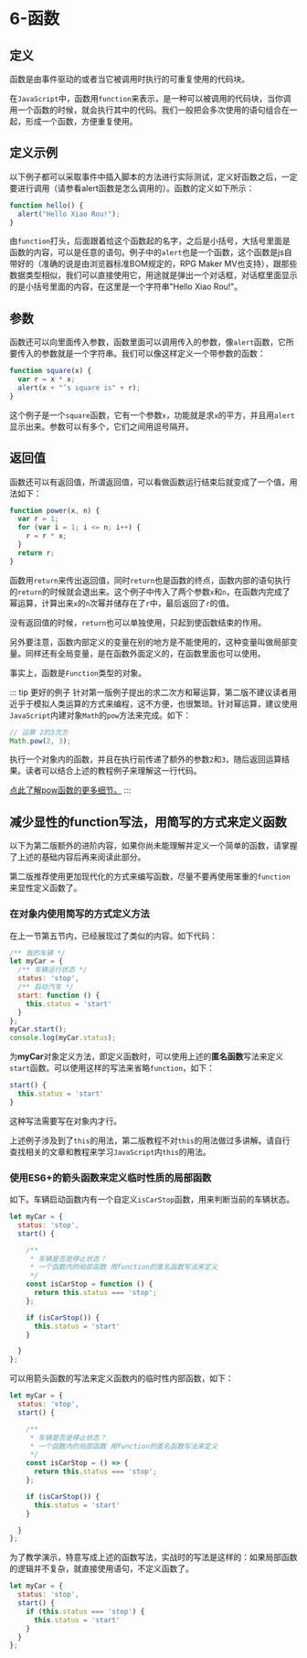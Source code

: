 # 6-函数

## 定义
函数是由事件驱动的或者当它被调用时执行的可重复使用的代码块。

在```JavaScript```中，函数用```function```来表示，是一种可以被调用的代码块，当你调用一个函数的时候，就会执行其中的代码。我们一般把会多次使用的语句组合在一起，形成一个函数，方便重复使用。







## 定义示例
以下例子都可以采取事件中插入脚本的方法进行实际测试，定义好函数之后，一定要进行调用（请参看alert函数是怎么调用的）。函数的定义如下所示：
``` js
function hello() {
  alert("Hello Xiao Rou!");
}
```

由```function```打头，后面跟着给这个函数起的名字，之后是小括号，大括号里面是函数的内容，可以是任意的语句。例子中的```alert```也是一个函数，这个函数是js自带好的（准确的说是由浏览器标准BOM规定的，RPG Maker MV也支持），跟那些数据类型相似，我们可以直接使用它，用途就是弹出一个对话框，对话框里面显示的是小括号里面的内容，在这里是一个字符串"Hello Xiao Rou!"。







## 参数
函数还可以向里面传入参数，函数里面可以调用传入的参数，像```alert```函数，它所要传入的参数就是一个字符串。我们可以像这样定义一个带参数的函数：
``` js
function square(x) {
  var r = x * x;
  alert(x + "’s square is" + r);
}
```

这个例子是一个```square```函数，它有一个参数```x```，功能就是求```x```的平方，并且用```alert```显示出来。参数可以有多个，它们之间用逗号隔开。






## 返回值
函数还可以有返回值，所谓返回值，可以看做函数运行结束后就变成了一个值，用法如下：
``` js
function power(x, n) {
  var r = 1;
  for (var i = 1; i <= n; i++) {
    r = r * x;
  }
  return r;
}
```




函数用```return```来传出返回值，同时```return```也是函数的终点，函数内部的语句执行的```return```的时候就会退出来。这个例子中传入了两个参数```x```和```n```，在函数内完成了幂运算，计算出来```x```的```n```次幂并储存在了```r```中，最后返回了```r```的值。

没有返回值的时候，```return```也可以单独使用，只起到使函数结束的作用。

另外要注意，函数内部定义的变量在别的地方是不能使用的，这种变量叫做局部变量。同样还有全局变量，是在函数外面定义的，在函数里面也可以使用。

事实上，函数是```Function```类型的对象。






::: tip 更好的例子
针对第一版例子提出的求二次方和幂运算，第二版不建议读者用近乎于模拟人类运算的方式来编程，这不方便，也很繁琐。针对幂运算，建议使用```JavaScript```内建对象```Math```的```pow```方法来完成。如下：
``` js
// 运算 2的3次方
Math.pow(2, 3);
```
执行一个对象内的函数，并且在执行前传递了额外的参数```2```和```3```，随后返回运算结果。读者可以结合上述的教程例子来理解这一行代码。

[点此了解pow函数的更多细节。](https://developer.mozilla.org/zh-CN/docs/Web/JavaScript/Reference/Global_Objects/Math/pow)
:::




## 减少显性的function写法，用简写的方式来定义函数 <Badge text="进阶" />
以下为第二版额外的进阶内容，如果你尚未能理解并定义一个简单的函数，请掌握了上述的基础内容后再来阅读此部分。

第二版推荐使用更加现代化的方式来编写函数，尽量不要再使用笨重的```function```来显性定义函数了。





### 在对象内使用简写的方式定义方法
在上一节第五节内，已经展现过了类似的内容。如下代码：
``` js
/** 我的车辆 */
let myCar = {
  /** 车辆运行状态 */
  status: 'stop',
  /** 启动汽车 */
  start: function () {
    this.status = 'start'
  }
};
myCar.start();
console.log(myCar.status);
```

为**myCar**对象定义方法，即定义函数时，可以使用上述的**匿名函数**写法来定义```start```函数。可以使用这样的写法来省略```function```，如下：
``` js
start() {
  this.status = 'start'
}
```
这种写法需要写在对象内才行。

上述例子涉及到了```this```的用法，第二版教程不对```this```的用法做过多讲解。请自行查找相关的文章和教程来学习```JavaScript```内```this```的用法。






### 使用ES6+的箭头函数来定义临时性质的局部函数
如下。车辆启动函数内有一个自定义```isCarStop```函数，用来判断当前的车辆状态。
``` js
let myCar = {
  status: 'stop',
  start() {

    /** 
     * 车辆是否是停止状态？
     * 一个函数内的局部函数 用function的匿名函数写法来定义
     */
    const isCarStop = function () {
      return this.status === 'stop';
    };

    if (isCarStop()) {
      this.status = 'start'
    }

  }
};
```

可以用箭头函数的写法来定义函数内的临时性内部函数，如下：
``` js
let myCar = {
  status: 'stop',
  start() {

    /** 
     * 车辆是否是停止状态？
     * 一个函数内的局部函数 用function的匿名函数写法来定义
     */
    const isCarStop = () => {
      return this.status === 'stop';
    };

    if (isCarStop()) {
      this.status = 'start'
    }

  }
};
```

为了教学演示，特意写成上述的函数写法，实战时的写法是这样的：如果局部函数的逻辑并不复杂，就直接使用语句，不定义函数了。
``` js
let myCar = {
  status: 'stop',
  start() {
    if (this.status === 'stop') {
      this.status = 'start'
    }
  }
};
```
